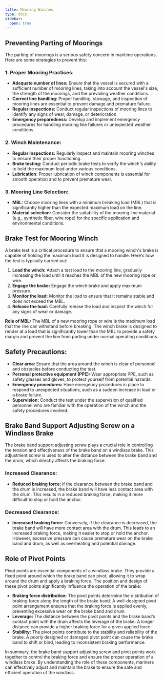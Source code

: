 ```yaml
---
title: Mooring Winches
type: docs
sidebar:
  open: true
---
```

## Preventing Parting of Moorings

The parting of moorings is a serious safety concern in maritime operations. Here are some strategies to prevent this:

### 1. Proper Mooring Practices:
* **Adequate number of lines:** Ensure that the vessel is secured with a sufficient number of mooring lines, taking into account the vessel's size, the strength of the moorings, and the prevailing weather conditions.
* **Correct line handling:** Proper handling, stowage, and inspection of mooring lines are essential to prevent damage and premature failure.
* **Regular inspections:** Conduct regular inspections of mooring lines to identify any signs of wear, damage, or deterioration.
* **Emergency preparedness:** Develop and implement emergency procedures for handling mooring line failures or unexpected weather conditions.

### 2. Winch Maintenance:
* **Regular inspections:** Regularly inspect and maintain mooring winches to ensure their proper functioning.
* **Brake testing:** Conduct periodic brake tests to verify the winch's ability to hold the maximum load under various conditions.
* **Lubrication:** Proper lubrication of winch components is essential for smooth operation and to prevent premature wear.

### 3. Mooring Line Selection:
* **MBL:** Choose mooring lines with a minimum breaking load (MBL) that is significantly higher than the expected maximum load on the line.
* **Material selection:** Consider the suitability of the mooring line material (e.g., synthetic fiber, wire rope) for the specific application and environmental conditions.

## Brake Test for Mooring Winch

A brake test is a critical procedure to ensure that a mooring winch's brake is capable of holding the maximum load it is designed to handle. Here's how the test is typically carried out:

1. **Load the winch:** Attach a test load to the mooring line, gradually increasing the load until it reaches the MBL of the new mooring rope or wire.
2. **Engage the brake:** Engage the winch brake and apply maximum pressure.
3. **Monitor the load:** Monitor the load to ensure that it remains stable and does not exceed the MBL.
4. **Release the load:** Carefully release the load and inspect the winch for any signs of wear or damage.

**Role of MBL:** The MBL of a new mooring rope or wire is the maximum load that the line can withstand before breaking. The winch brake is designed to render at a load that is significantly lower than the MBL to provide a safety margin and prevent the line from parting under normal operating conditions.

## Safety Precautions:
* **Clear area:** Ensure that the area around the winch is clear of personnel and obstacles before conducting the test.
* **Personal protective equipment (PPE):** Wear appropriate PPE, such as safety glasses and gloves, to protect yourself from potential hazards.
* **Emergency procedures:** Have emergency procedures in place to respond to unexpected situations, such as a sudden increase in load or a brake failure.
* **Supervision:** Conduct the test under the supervision of qualified personnel who are familiar with the operation of the winch and the safety procedures involved.
## Brake Band Support Adjusting Screw on a Windlass Brake

The brake band support adjusting screw plays a crucial role in controlling the tension and effectiveness of the brake band on a windlass brake. This adjustment screw is used to alter the distance between the brake band and the drum, which directly affects the braking force.

### Increased Clearance:
* **Reduced braking force:** If the clearance between the brake band and the drum is increased, the brake band will have less contact area with the drum. This results in a reduced braking force, making it more difficult to stop or hold the anchor.

### Decreased Clearance:
* **Increased braking force:** Conversely, if the clearance is decreased, the brake band will have more contact area with the drum. This leads to an increased braking force, making it easier to stop or hold the anchor. However, excessive pressure can cause premature wear on the brake band and drum, as well as overheating and potential damage.

## Role of Pivot Points
Pivot points are essential components of a windlass brake. They provide a fixed point around which the brake band can pivot, allowing it to wrap around the drum and apply a braking force. The position and design of these pivot points significantly influence the operation of the brake:

* **Braking force distribution:** The pivot points determine the distribution of braking force along the length of the brake band. A well-designed pivot point arrangement ensures that the braking force is applied evenly, preventing excessive wear on the brake band and drum.
* **Leverage:** The distance between the pivot points and the brake band's contact point with the drum affects the leverage of the brake. A longer distance can provide a higher braking force for a given applied force.
* **Stability:** The pivot points contribute to the stability and reliability of the brake. A poorly designed or damaged pivot point can cause the brake band to shift or bind, leading to inconsistent braking performance.

In summary, the brake band support adjusting screw and pivot points work together to control the braking force and ensure the proper operation of a windlass brake. By understanding the role of these components, mariners can effectively adjust and maintain the brake to ensure the safe and efficient operation of the windlass.


